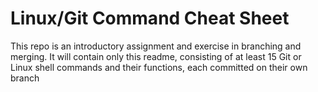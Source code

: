 # Linux/Git Command Cheat Sheet

This repo is an introductory assignment and exercise in branching and merging. It will contain only this readme, consisting of at least 15 Git or Linux shell commands and their functions, each committed on their own branch
